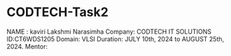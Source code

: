 # CODTECH-Task2

NAME : kaviri Lakshmi Narasimha
Company: CODTECH IT SOLUTIONS 
ID:CT6WDS1205 Domain: VLSI
Duration: JULY 10th, 2024 to AUGUST 25th, 2024. 
Mentor:
